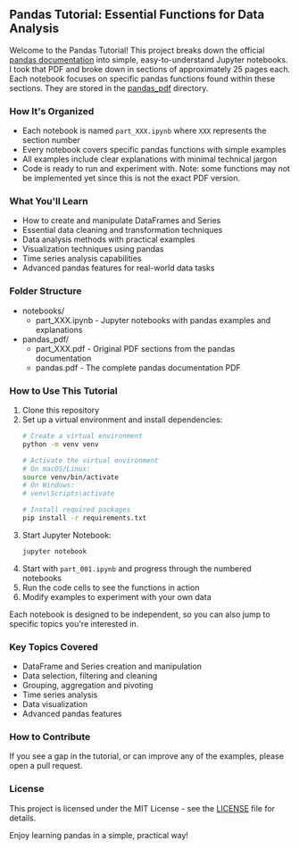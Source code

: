 ## Pandas Tutorial: Essential Functions for Data Analysis

Welcome to the Pandas Tutorial! This project breaks down the official [pandas documentation](https://pandas.pydata.org/pandas-docs/version/1.4/pandas.pdf) into simple, easy-to-understand Jupyter notebooks. I took that PDF and broke down in sections of approximately 25 pages each. Each notebook focuses on specific pandas functions found within these sections. They are stored in the [pandas_pdf](./pandas_pdf) directory.

### How It's Organized

- Each notebook is named `part_XXX.ipynb` where `XXX` represents the section number
- Every notebook covers specific pandas functions with simple examples
- All examples include clear explanations with minimal technical jargon
- Code is ready to run and experiment with. Note: some functions may not be implemented yet since this is not the exact PDF version.

### What You'll Learn

- How to create and manipulate DataFrames and Series
- Essential data cleaning and transformation techniques
- Data analysis methods with practical examples
- Visualization techniques using pandas
- Time series analysis capabilities
- Advanced pandas features for real-world data tasks

### Folder Structure

- notebooks/
    - part_XXX.ipynb - Jupyter notebooks with pandas examples and explanations
- pandas_pdf/
    - part_XXX.pdf - Original PDF sections from the pandas documentation
    - pandas.pdf - The complete pandas documentation PDF

### How to Use This Tutorial

1. Clone this repository
2. Set up a virtual environment and install dependencies:
   ```bash
   # Create a virtual environment
   python -m venv venv
   
   # Activate the virtual environment
   # On macOS/Linux:
   source venv/bin/activate
   # On Windows:
   # venv\Scripts\activate
   
   # Install required packages
   pip install -r requirements.txt
   ```
3. Start Jupyter Notebook:
   ```bash
   jupyter notebook
   ```
4. Start with `part_001.ipynb` and progress through the numbered notebooks
5. Run the code cells to see the functions in action
6. Modify examples to experiment with your own data

Each notebook is designed to be independent, so you can also jump to specific topics you're interested in.

### Key Topics Covered

- DataFrame and Series creation and manipulation
- Data selection, filtering and cleaning
- Grouping, aggregation and pivoting
- Time series analysis
- Data visualization
- Advanced pandas features

### How to Contribute

If you see a gap in the tutorial, or can improve any of the examples, please open a pull request.

### License

This project is licensed under the MIT License - see the [LICENSE](LICENSE) file for details.

Enjoy learning pandas in a simple, practical way!
